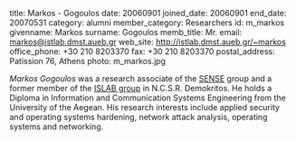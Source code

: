 title: Markos - Gogoulos
date: 20060901
joined_date: 20060901
end_date: 20070531
category: alumni
member_category: Researchers
id: m_markos
givenname: Markos
surname: Gogoulos
memb_title: Mr.
email: markos@istlab.dmst.aueb.gr
web_site: http://istlab.dmst.aueb.gr/~markos
office_phone: +30 210 8203370
fax: +30 210 8203370
postal_address: Patission 76, Athens
photo: m_markos.jpg

_Markos Gogoulos_ was a research associate of the [SENSE](../groups/g_sense-details.html) group and a former member of the [ISLAB group](http://www.islab.demokritos.gr) in N.C.S.R. Demokritos. He holds a Diploma in Information and Communication Systems Engineering from the University of the Aegean. His research interests include applied security and operating systems hardening, network attack analysis, operating systems and networking.
